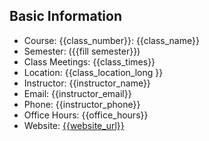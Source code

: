 ## Basic Information

- Course: {{class_number}}: {{class_name}} 
- Semester: ({{fill semester}})
- Class Meetings: {{class_times}}
- Location: {{class_location_long }}
- Instructor: {{instructor_name}}
- Email: {{instructor_email}}
- Phone: {{instructor_phone}}
- Office Hours: {{office_hours}}
- Website: [{{website_url}}]({{website_url}})
